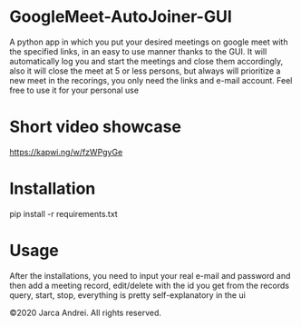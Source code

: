 # GoogleMeet-AutoJoiner-GUI
  A python app in which you put your desired meetings on google meet with the specified links, in an easy to use manner thanks to the GUI.
  It will automatically log you and start the meetings and close them accordingly, also it will close the meet at 5 or less persons, but always will prioritize a new meet in the   recorings, you only need the links and e-mail account. Feel free to use it for your personal use
# Short video showcase
  https://kapwi.ng/w/fzWPgyGe
# Installation
  pip install -r requirements.txt
  
# Usage
  After the installations, you need to input your real e-mail and password and then add a meeting record, edit/delete with the id you get from the records query, start, stop, everything is pretty self-explanatory in the ui

©2020 Jarca Andrei. All rights reserved.
  
